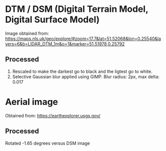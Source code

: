 
# DTM / DSM (Digital Terrain Model, Digital Surface Model)

Image obtained from: https://maps.nls.uk/geo/explore/#zoom=17.7&lat=51.52068&lon=0.25540&layers=6&b=LIDAR_DTM_1m&o=1&marker=51.51978,0.25792

## Processed

1. Rescaled to make the darkest go to black and the ligtest go to white.
2. Selective Gaussian blur applied using GIMP. Blur radius: 2px, max delta: 0.017


# Aerial image

Obtained from: https://earthexplorer.usgs.gov/

## Processed

Rotated -1.65 degrees versus DSM image

